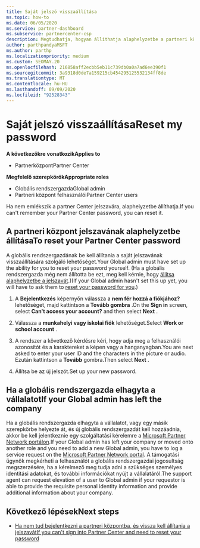 ```yaml
---
title: Saját jelszó visszaállítása
ms.topic: how-to
ms.date: 06/05/2020
ms.service: partner-dashboard
ms.subservice: partnercenter-csp
description: Megtudhatja, hogyan állíthatja alaphelyzetbe a partneri központ jelszavát, vagy segítséget kérhet a vállalat globális rendszergazdájától. Azt is megtudhatja, hogyan adhat hozzá új partner Center globális rendszergazdát.
author: parthpandyaMSFT
ms.author: parthp
ms.localizationpriority: medium
ms.custom: SEOMAY.20
ms.openlocfilehash: 216858aff2ecbb5eb11c739db0a0a7ad6ee390f1
ms.sourcegitcommit: 3a9318d0de7a159215cb454295125532134ff8de
ms.translationtype: MT
ms.contentlocale: hu-HU
ms.lasthandoff: 09/09/2020
ms.locfileid: "92528343"
---
```

# <a name="reset-my-password"></a><span data-ttu-id="d3223-103">Saját jelszó visszaállítása</span><span class="sxs-lookup"><span data-stu-id="d3223-103">Reset my password</span></span>

<span data-ttu-id="d3223-104">**A következőkre vonatkozik**</span><span class="sxs-lookup"><span data-stu-id="d3223-104">**Applies to**</span></span>

- <span data-ttu-id="d3223-105">Partnerközpont</span><span class="sxs-lookup"><span data-stu-id="d3223-105">Partner Center</span></span>
 
<span data-ttu-id="d3223-106">**Megfelelő szerepkörök**</span><span class="sxs-lookup"><span data-stu-id="d3223-106">**Appropriate roles**</span></span>

- <span data-ttu-id="d3223-107">Globális rendszergazda</span><span class="sxs-lookup"><span data-stu-id="d3223-107">Global admin</span></span>
- <span data-ttu-id="d3223-108">Partneri központ felhasználói</span><span class="sxs-lookup"><span data-stu-id="d3223-108">Partner Center users</span></span>


<span data-ttu-id="d3223-109">Ha nem emlékszik a partner Center jelszavára, alaphelyzetbe állíthatja.</span><span class="sxs-lookup"><span data-stu-id="d3223-109">If you can't remember your Partner Center password, you can reset it.</span></span>

## <a name="to-reset-your-partner-center-password"></a><span data-ttu-id="d3223-110">A partneri központ jelszavának alaphelyzetbe állítása</span><span class="sxs-lookup"><span data-stu-id="d3223-110">To reset your Partner Center password</span></span>

<span data-ttu-id="d3223-111">A globális rendszergazdának be kell állítania a saját jelszavának visszaállítására szolgáló lehetőséget.</span><span class="sxs-lookup"><span data-stu-id="d3223-111">Your Global admin must have set up the ability for you to reset your password yourself.</span></span> <span data-ttu-id="d3223-112">(Ha a globális rendszergazda még nem állította be ezt, meg kell kérnie, hogy [állítsa alaphelyzetbe a jelszavát](reset-a-user-password.md).)</span><span class="sxs-lookup"><span data-stu-id="d3223-112">(If your Global admin hasn't set this up yet, you will have to ask them to [reset your password for you](reset-a-user-password.md).)</span></span>

1. <span data-ttu-id="d3223-113">A **Bejelentkezés** képernyőn válassza a **nem fér hozzá a fiókjához?** lehetőséget, majd kattintson a **Tovább gombra** .</span><span class="sxs-lookup"><span data-stu-id="d3223-113">On the **Sign in** screen, select **Can't access your account?** and then select **Next** .</span></span>

2. <span data-ttu-id="d3223-114">Válassza a **munkahelyi vagy iskolai fiók** lehetőséget.</span><span class="sxs-lookup"><span data-stu-id="d3223-114">Select **Work or school account** .</span></span>

3. <span data-ttu-id="d3223-115">A rendszer a következő kérdésre kéri, hogy adja meg a felhasználói azonosítót és a karaktereket a képen vagy a hanganyagban.</span><span class="sxs-lookup"><span data-stu-id="d3223-115">You are next asked to enter your user ID and the characters in the picture or audio.</span></span> <span data-ttu-id="d3223-116">Ezután kattintson a **Tovább** gombra.</span><span class="sxs-lookup"><span data-stu-id="d3223-116">Then select **Next** .</span></span>

4. <span data-ttu-id="d3223-117">Állítsa be az új jelszót.</span><span class="sxs-lookup"><span data-stu-id="d3223-117">Set up your new password.</span></span>

## <a name="if-your-global-admin-has-left-the-company"></a><span data-ttu-id="d3223-118">Ha a globális rendszergazda elhagyta a vállalatot</span><span class="sxs-lookup"><span data-stu-id="d3223-118">If your Global admin has left the company</span></span>

<span data-ttu-id="d3223-119">Ha a globális rendszergazda elhagyta a vállalatot, vagy egy másik szerepkörbe helyezte át, és új globális rendszergazdát kell hozzáadnia, akkor be kell jelentkeznie egy szolgáltatási kérelemre a [Microsoft Partner Network portálon](https://partner.microsoft.com/commercial#/).</span><span class="sxs-lookup"><span data-stu-id="d3223-119">If your Global admin has left your company or moved onto another role and you need to add a new Global admin, you have to log a service request on the [Microsoft Partner Network portal](https://partner.microsoft.com/commercial#/).</span></span> <span data-ttu-id="d3223-120">A támogatási ügynök megkérheti a felhasználót a globális rendszergazdai jogosultság megszerzésére, ha a kérelmező meg tudja adni a szükséges személyes identitási adatokat, és további információkat nyújt a vállalatáról.</span><span class="sxs-lookup"><span data-stu-id="d3223-120">The support agent can request elevation of a user to Global admin if your requestor is able to provide the requisite personal identity information and provide additional information about your company.</span></span> 

## <a name="next-steps"></a><span data-ttu-id="d3223-121">Következő lépések</span><span class="sxs-lookup"><span data-stu-id="d3223-121">Next steps</span></span>

- [<span data-ttu-id="d3223-122">Ha nem tud bejelentkezni a partneri központba, és vissza kell állítania a jelszavát</span><span class="sxs-lookup"><span data-stu-id="d3223-122">If you can't sign into Partner Center and need to reset your password</span></span>](unable-to-sign-in.md)
